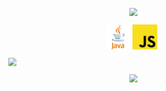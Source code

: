 <p align="center">
    <img src="https://capsule-render.vercel.app/api?type=waving&color=timeGradient&height=200&text=J4C0B3Y&reversal=true&animation=fadeIn&fontAlignY=35">
</p>

<p align="center">
    <code><img title="Java" src="https://raw.githubusercontent.com/j4c0b3y/j4c0b3y/main/svg/java.svg" width="50" alt=""></code>
    <code><img title="JavaScript" src="https://raw.githubusercontent.com/j4c0b3y/j4c0b3y/main/svg/javascript.svg" width="50" alt=""></code>
    <code><img title="DiscordJS" src="https://raw.githubusercontent.com/j4c0b3y/j4c0b3y/main/svg/discordjs.svg" width="50" alt=""></code>
    <code><img title="Python" src="https://raw.githubusercontent.com/j4c0b3y/j4c0b3y/main/svg/python.svg" width="50" alt=""></code>
</p>




<img src="https://github-readme-stats.vercel.app/api?username=J4C0B3Y&show_icons=true&hide_border=true&title_color=c792ea&icon_color=89dcfe&count_private=true&bg_color=0d1117&text_color=d9d9d9">

<p align="center">
    <img src="https://capsule-render.vercel.app/api?type=waving&color=timeGradient&section=footer">
</p>
